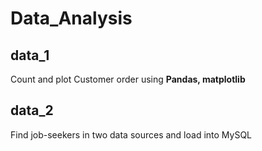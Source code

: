 # Data_Analysis

## data_1
Count and plot Customer order using **Pandas, matplotlib**

## data_2 
Find job-seekers in two data sources and load into MySQL
